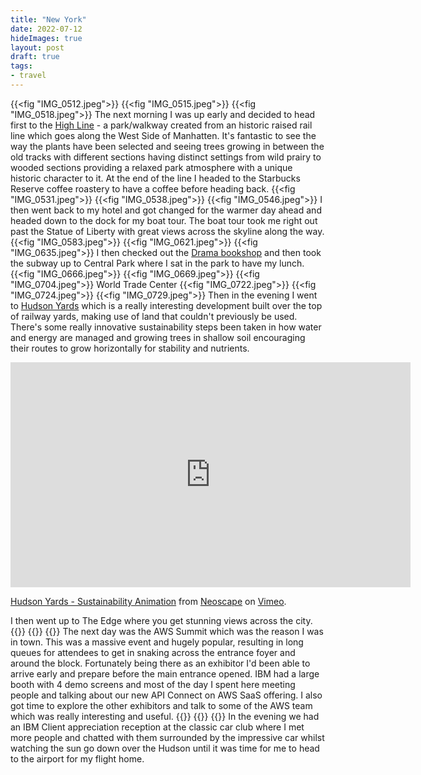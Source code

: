 ```yaml
---
title: "New York"
date: 2022-07-12
hideImages: true
layout: post
draft: true
tags:
- travel
---
```


{{<fig "IMG_0512.jpeg">}}
{{<fig "IMG_0515.jpeg">}}
{{<fig "IMG_0518.jpeg">}}
The next morning I was up early and decided to head first to the [High Line](https://www.thehighline.org/) - a park/walkway created from an historic raised rail line which goes along the West Side of Manhatten. It's fantastic to see the way the plants have been selected and seeing trees growing in between the old tracks with different sections having distinct settings from wild prairy to wooded sections providing a relaxed park atmosphere with a unique historic character to it. At the end of the line I headed to the Starbucks Reserve coffee roastery to have a coffee before heading back. 
{{<fig "IMG_0531.jpeg">}}
{{<fig "IMG_0538.jpeg">}}
{{<fig "IMG_0546.jpeg">}}
I then went back to my hotel and got changed for the warmer day ahead and headed down to the dock for my boat tour. 
The boat tour took me right out past the Statue of Liberty with great views across the skyline along the way. 
{{<fig "IMG_0583.jpeg">}}
{{<fig "IMG_0621.jpeg">}}
{{<fig "IMG_0635.jpeg">}}
I then checked out the [Drama bookshop](https://www.dramabookshop.com) and then took the subway up to Central Park where I sat in the park to have my lunch. 
{{<fig "IMG_0666.jpeg">}}
{{<fig "IMG_0669.jpeg">}}
{{<fig "IMG_0704.jpeg">}}
World Trade Center
{{<fig "IMG_0722.jpeg">}}
{{<fig "IMG_0724.jpeg">}}
{{<fig "IMG_0729.jpeg">}}
Then in the evening I went to [Hudson Yards](https://www.hudsonyardsnewyork.com) which is a really interesting development built over the top of railway yards, making use of land that couldn't previously be used. There's some really innovative sustainability steps been taken in how water and energy are managed and growing trees in shallow soil encouraging their routes to grow horizontally for stability and nutrients.
<iframe src="https://player.vimeo.com/video/522465714?h=59aea5e767" width="640" height="360" frameborder="0" allow="autoplay; fullscreen; picture-in-picture" allowfullscreen></iframe>
<p><a href="https://vimeo.com/522465714">Hudson Yards - Sustainability Animation</a> from <a href="https://vimeo.com/neoscape">Neoscape</a> on <a href="https://vimeo.com">Vimeo</a>.</p>
I then went up to The Edge where you get stunning views across the city. 
{{<fig "IMG_0741.jpeg">}}
{{<fig "IMG_0746.jpeg">}}
{{<fig "IMG_0797.jpeg">}}
The next day was the AWS Summit which was the reason I was in town. This was a massive event and hugely popular, resulting in long queues for attendees to get in snaking across the entrance foyer and around the block. Fortunately being there as an exhibitor I'd been able to arrive early and prepare before the main entrance opened. IBM had a large booth with 4 demo screens and most of the day I spent here meeting people and talking about our new API Connect on AWS SaaS offering. I also got time to explore the other exhibitors and talk to some of the AWS team which was really interesting and useful. 
{{<fig "IMG_0814.jpeg">}}
{{<fig "IMG_0819.jpeg">}}
{{<fig "IMG_0822.jpeg">}}
In the evening we had an IBM Client appreciation reception at the classic car club where I met more people and chatted with them surrounded by the impressive car whilst watching the sun go down over the Hudson until it was time for me to head to the airport for my flight home. 

